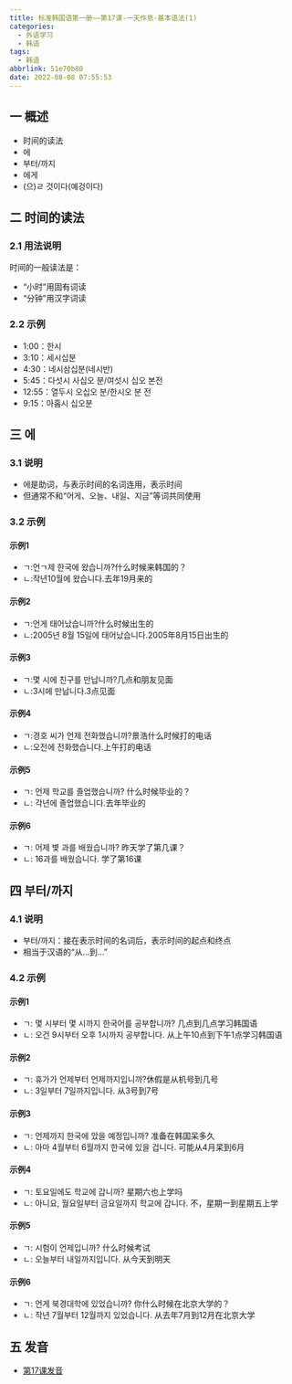 ```yaml
---
title: 标准韩国语第一册——第17课-一天作息-基本语法(1)
categories:
  - 外语学习
  - 韩语
tags:
  - 韩语
abbrlink: 51e70b80
date: 2022-08-08 07:55:53
---
```

## 一 概述

* 时间的读法
* 에
* 부터/까지
* 에게
* (으)ㄹ 것이다(예겅이다)

<!--more-->

## 二 时间的读法

### 2.1 用法说明

时间的一般读法是：

* “小时”用固有词读
* “分钟”用汉字词读

### 2.2 示例

* 1:00：한시
* 3:10：세시십분
* 4:30：네시삼십분(네시반)
* 5:45：다섯시 사십오 분/여섯시 십오 본전
* 12:55：열두시 오십오 분/한시오 분 전
* 9:15：아홉시 십오분

## 三 에

### 3.1 说明

* 에是助词，与表示时间的名词连用，表示时间
* 但通常不和“어게、오늘、내일、지금”等词共同使用

### 3.2 示例

#### 示例1

* ㄱ:언ㄱ제 한국에 왔습니까?什么时候来韩国的？
* ㄴ:작년10월에 왔습니다.去年19月来的

#### 示例2

* ㄱ:언게 태어났습니까?什么时候出生的
* ㄴ:2005년 8월 15일에 태어났습니다.2005年8月15日出生的

#### 示例3

* ㄱ:몇 시에 친구를 만납니까?几点和朋友见面
* ㄴ:3시에 만납니다.3点见面

#### 示例4

* ㄱ:경호 씨가 언제 전화했습니까?景浩什么时候打的电话
* ㄴ:오전에 전화했습니다.上午打的电话

#### 示例5

* ㄱ: 언제 학교를 졸업했습니까? 什么时候毕业的？
* ㄴ: 각년에 졸업했습니다.去年毕业的

#### 示例6

* ㄱ: 어제 볓 과를 배웠습니까? 昨天学了第几课？
* ㄴ: 16과를 배웠습니다. 学了第16课

## 四 부터/까지

### 4.1 说明

* 부터/까지：接在表示时间的名词后，表示时间的起点和终点
* 相当于汉语的“从...到...”

### 4.2 示例

#### 示例1

* ㄱ: 몇 시부터 몇 시까지 한국어를 공부합니까? 几点到几点学习韩国语
* ㄴ: 오건 9시부터 오후 1시까지 공부합니다. 从上午10点到下午1点学习韩国语

#### 示例2

* ㄱ: 휴가가 언제부터 언제까지입니까?休假是从机号到几号
* ㄴ: 3일부터 7일까지입니다. 从3号到7号

#### 示例3

* ㄱ: 언제까지 한국에 았을 예정입니까? 准备在韩国呆多久
* ㄴ: 아마 4월부터 6월까지 한국에 있을 겁니다. 可能从4月呆到6月

#### 示例4

* ㄱ: 토요일에도 학교에 갑니까? 星期六也上学吗
* ㄴ: 아니요, 월요일부터 금요일까지 학교에 갑니다.  不，星期一到星期五上学

#### 示例5

* ㄱ: 시험이 언제입니까? 什么时候考试
* ㄴ: 오늘부터 내일까지입니다. 从今天到明天

#### 示例6

* ㄱ: 언게 북경대학에 있었습니까? 你什么时候在北京大学的？
* ㄴ: 작년 7월부터 12월까지 있었습니다. 从去年7月到12月在北京大学

## 五 发音

* [第17课发音][1]


[1]:https://biz.cli.im/Pcview?name=https%3A%2F%2Fbiz.cli.im%2Ftest%2FAR485320%3Fcoding%3DIgvAGP%26qrurl%3Dhttp%253A%252F%252Fqr31.cn%252FIgvAGP%26gtype%3D2&time=1